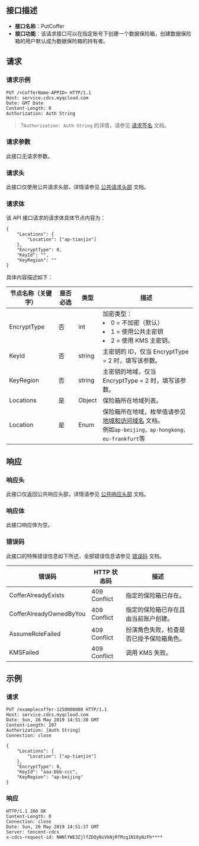 ## 接口描述
- **接口名称**：PutCoffer  
- **接口功能**：该请求接⼝可以在指定账号下创建⼀个数据保险箱，创建数据保险箱的⽤户默认成为数据保险箱的持有者。


## 请求
### 请求示例
```shell
PUT /<CofferName-APPID> HTTP/1.1
Host: service.cdcs.myqcloud.com
Date: GMT Date
Content-Length: 0
Authorization: Auth String
```
>?`Authorization: Auth String` 的详情，请参⻅ [请求签名](https://cloud.tencent.com/document/product/1232/44619) ⽂档。
### 请求参数
此接⼝⽆请求参数。
### 请求头
此接⼝仅使⽤公共请求头部，详情请参⻅ [公共请求头部](https://cloud.tencent.com/document/product/1232/44617) ⽂档。
### 请求体
该 API 接⼝请求的请求体具体节点内容为：
```shell
{
	"Locations": {
		"Location": ["ap-tianjin"]
	},
	"EncryptType": 0,
	"KeyId": "",
	"KeyRegion": ""
}
```

具体内容描述如下：

|节点名称（关键字） |是否必选|类型|描述| 
|---|---|---|--|
|EncryptType| 否|int| 加密类型：<li>0 = 不加密（默认）</li><li>1 = 使⽤公共主密钥</li><li>2 = 使⽤ KMS 主密钥。</li>|
|KeyId |  否|string|主密钥的 ID，仅当 EncryptType = 2 时，填写该参数。| 
|KeyRegion|否|string|  主密钥的地域，仅当 EncryptType = 2 时，填写该参数。| 
|Locations | 是|Object| 保险箱所在地域列表。 |
|Location| 是|Enum| 保险箱所在地域，枚举值请参⻅ [地域和访问域名](https://cloud.tencent.com/document/product/1232/44641) ⽂档。<br>例如`ap-beijing，ap-hongkong，eu-frankfurt`等|


## 响应
### 响应头
此接⼝仅返回公共响应头部，详情请参⻅ [公共响应头部](https://cloud.tencent.com/document/product/1232/44618) ⽂档。
### 响应体
此接⼝响应体为空。

### 错误码
此接⼝的特殊错误信息如下所述，全部错误信息请参⻅ [错误码](https://cloud.tencent.com/document/product/1232/44620) ⽂档。

|错误码 | HTTP 状态码|描述|
|---|---|---|
|CofferAlreadyExists|409 Conflict| 指定的保险箱已存在。| 
|CofferAlreadyOwnedByYou| 409 Conflict|指定的保险箱已存在且由当前账户创建。 |
|AssumeRoleFailed| 409 Conflict|扮演⻆⾊失败，检查是否已授予保险箱⻆⾊。| 
|KMSFailed| 409 Conflict|调⽤ KMS 失败。 |

## 示例
### 请求
```shell
PUT /examplecoffer-1250000000 HTTP/1.1
Host: service.cdcs.myqcloud.com
Date: Sun, 26 May 2019 14:51:38 GMT
Content-Length: 207
Authorization: [Auth String]
Connection: close

{
	"Locations": {
		"Location": ["ap-tianjin"]
	},
	"EncryptType": 0,
	"KeyId": "aaa-bbb-ccc",
	"KeyRegion": "ap-beijing"
}
```

### 响应
```shell
HTTP/1.1 200 OK
Content-Length: 0
Connection: close
Date: Sun, 26 May 2019 14:51:37 GMT
Server: tencent-cdcs
x-cdcs-request-id: NWNlYWE3ZjlfZDQyNzVkNjRfMzg1N18yNzFh****
```





